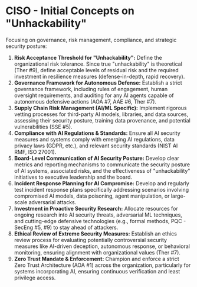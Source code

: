 # CISO - Initial Concepts on "Unhackability"

Focusing on governance, risk management, compliance, and strategic security posture:

1.  **Risk Acceptance Threshold for "Unhackability":** Define the organizational risk tolerance. Since true "unhackability" is theoretical (Ther #9), define acceptable levels of residual risk and the required investment in resilience measures (defense-in-depth, rapid recovery).
2.  **Governance Framework for Autonomous Defense:** Establish a strict governance framework, including rules of engagement, human oversight requirements, and auditing for any AI agents capable of autonomous defensive actions (AOA #7, AAE #6, Ther #7).
3.  **Supply Chain Risk Management (AI/ML Specific):** Implement rigorous vetting processes for third-party AI models, libraries, and data sources, assessing their security posture, training data provenance, and potential vulnerabilities (SSE #5).
4.  **Compliance with AI Regulations & Standards:** Ensure all AI security measures and systems comply with emerging AI regulations, data privacy laws (GDPR, etc.), and relevant security standards (NIST AI RMF, ISO 27001).
5.  **Board-Level Communication of AI Security Posture:** Develop clear metrics and reporting mechanisms to communicate the security posture of AI systems, associated risks, and the effectiveness of "unhackability" initiatives to executive leadership and the board.
6.  **Incident Response Planning for AI Compromise:** Develop and regularly test incident response plans specifically addressing scenarios involving compromised AI models, data poisoning, agent manipulation, or large-scale adversarial attacks.
7.  **Investment in Proactive Security Research:** Allocate resources for ongoing research into AI security threats, adversarial ML techniques, and cutting-edge defensive technologies (e.g., formal methods, PQC - SecEng #5, #9) to stay ahead of attackers.
8.  **Ethical Review of Extreme Security Measures:** Establish an ethics review process for evaluating potentially controversial security measures like AI-driven deception, autonomous response, or behavioral monitoring, ensuring alignment with organizational values (Ther #7).
9.  **Zero Trust Mandate & Enforcement:** Champion and enforce a strict Zero Trust Architecture (AOA #1) across the organization, particularly for systems incorporating AI, ensuring continuous verification and least privilege access. 